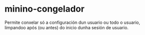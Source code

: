 # minino-congelador
Permite conxelar só a configuración dun usuario ou todo o usuario, limpandoo após (ou antes) do inicio dunha sesión de usuario.
